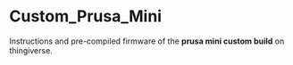 # Custom_Prusa_Mini
Instructions and pre-compiled firmware of the **prusa mini custom build** on thingiverse.
